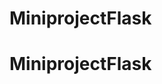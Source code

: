 ﻿# MiniprojectFlask
# MiniprojectFlask
 <!-- Installlation require
 pip install virtualenv
 virtualenv venv
 venv\Scripts\activate
pip install Flask matplotlib seaborn pandas scipy
  -->
<!-- Run project 
  ***python app.py***
-->
<!-- update git 
1-git commit -m "message"
2-git push origin main
3-git push origin main
4-git pull origin main
 -->
